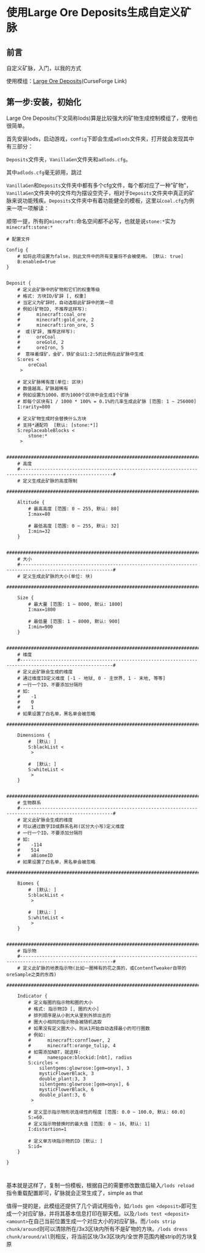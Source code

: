 # 使用Large Ore Deposits生成自定义矿脉

## 前言

自定义矿脉，入门，以我的方式

使用模组：[Large Ore Deposits](https://www.curseforge.com/minecraft/mc-mods/large-ore-deposits)\(CurseForge Link\)

## 第一步:安装，初始化

Large Ore Deposits\(下文简称lods\)算是比较强大的矿物生成控制模组了，使用也很简单。

首先安装lods，启动游戏，`config`下即会生成`adlods`文件夹，打开就会发现其中有三部分：

`Deposits`文件夹，`VanillaGen`文件夹和`adlods.cfg`。

其中`adlods.cfg`毫无卵用，跳过

`VanillaGen`和`Deposits`文件夹中都有多个cfg文件，每个都对应了一种"矿物"，`VanillaGen`文件夹中的文件均为摆设空壳子，相对于`Deposits`文件夹中真正的矿脉来说功能残疾。`Deposits`文件夹中有着功能健全的模板，这里以`coal.cfg`为例来一项一项解读：

顺带一提，所有的`minecraft:`命名空间都不必写，也就是说`stone:*`实为`minecraft:stone:*`

```text
# 配置文件

Config {
    # 如将此项设置为false，则此文件中的所有变量将不会被使用。 [默认: true]
    B:enabled=true
}


Deposit {
    # 定义此矿脉中的矿物和它们的权重等级
    # 格式: 方块ID/矿辞 [, 权重]
    # 当定义为矿辞时，自动选取此矿辞中的第一项
    # 例如(矿物ID, 不推荐这样写):
    #      minecraft:coal_ore
    #      minecraft:gold_ore, 2
    #      minecraft:iron_ore, 5
    #  或(矿辞, 推荐这样写):
    #      oreCoal
    #      oreGold, 2
    #      oreIron, 5
    #  意味着煤矿，金矿，铁矿会以1:2:5的比例在此矿脉中生成
    S:ores <
        oreCoal
     >

    # 定义矿脉稀有度(单位: 区块)
    # 数值越高，矿脉越稀有
    # 例如设置为1000，即为1000个区块中会生成1个矿脉
    # 即每个区块有1 / 1000 * 100% = 0.1%的几率生成此矿脉 [范围: 1 ~ 256000]
    I:rarity=800

    # 定义矿物生成时会替换什么方块
    # 支持*通配符  [默认: [stone:*]]
    S:replaceableBlocks <
        stone:*
     >

    ##########################################################################################################
    # 高度
    #--------------------------------------------------------------------------------------------------------#
    # 定义生成此矿脉的高度限制
    ##########################################################################################################

    Altitude {
        # 最高高度 [范围: 0 ~ 255, 默认: 80]
        I:max=80

        # 最低高度 [范围: 0 ~ 255, 默认: 32]
        I:min=32
    }

    ##########################################################################################################
    # 大小
    #--------------------------------------------------------------------------------------------------------#
    # 定义生成此矿脉的大小(单位: 块)
    ##########################################################################################################

    Size {
        # 最大量 [范围: 1 ~ 8000, 默认: 1800]
        I:max=1800

        # 最低量 [范围: 1 ~ 8000, 默认: 900]
        I:min=900
    }

    ##########################################################################################################
    # 维度
    #--------------------------------------------------------------------------------------------------------#
    # 定义此矿脉会生成的维度
    # 通过维度ID定义维度 [-1 - 地狱, 0 - 主世界, 1 - 末地, 等等]
    # 一行一个ID，不要添加分隔符
    # 如:
    #    -1
    #    0
    #    1
    # 如果设置了白名单，黑名单会被忽略
    ##########################################################################################################

    Dimensions {
        #  [默认: ]
        S:blackList <
         >

        #  [默认: ]
        S:whiteList <
         >
    }

    ##########################################################################################################
    # 生物群系
    #--------------------------------------------------------------------------------------------------------#
    # 定义此矿脉会生成的维度
    # 可以通过数字ID或群系名称(区分大小写)定义维度
    # 一行一个ID，不要添加分隔符
    # 如:
    #    -114
    #    514
    #    aBiomeID
    # 如果设置了白名单，黑名单会被忽略
    ##########################################################################################################

    Biomes {
        #  [默认: ]
        S:blackList <
         >

        #  [默认: ]
        S:whiteList <
         >
    }

    ##########################################################################################################
    # 指示物
    #--------------------------------------------------------------------------------------------------------#
    # 定义此矿脉的地表指示物(比如一圈稀有的花之类的，或ContentTweaker自带的oreSample之类的东西)
    ##########################################################################################################

    Indicator {
        # 定义每圈的指示物和圈的大小
        # 格式: 指示物ID [, 圈的大小]
        # 排列顺序是从小到大从里到外排出去的
        # 圈大小相同的指示物会被随机选取
        # 如果没有定义圈大小，则从1开始自动选择最小的可行圈数
        # 例如:
        #      minecraft:cornflower, 2
        #      minecraft:orange_tulip, 4
        # 如需添加NBT，就这样:
        #      namespace:blockid:[nbt], radius
        S:circles <
            silentgems:glowrose:[gem=onyx], 3
            mysticFlowerBlack, 3
            double_plant:3, 3
            silentgems:glowrose:[gem=onyx], 6
            mysticFlowerBlack, 6
            double_plant:3, 6
         >

        # 定义显示指示物形状连续性的程度 [范围: 0.0 ~ 100.0, 默认: 60.0]
        S:=60.
        # 定义指示物替换时的最大值 [范围: 0 ~ 16, 默认: 1]
        I:distortion=1

        # 定义单方块指示物的ID [默认: ]
        S:id=
    }

}



```

基本就是这样了，复制一份模板，根据自己的需要修改数值后输入`/lods reload`指令重载配置即可，矿脉就会正常生成了，simple as that

值得一提的是，此模组还提供了几个调试用指令，如`/lods gen <deposit>`即可生成一个对应矿脉，并将其基本信息打印在聊天框。以及`/lods test <deposit> <amount>`在自己当前位置生成一个对应大小的对应矿脉。而`/lods strip chunk/around`则可以清除所在/3x3区块内所有不是矿物的方块。`/lods dress chunk/around/all`则相反，将当前区块/3x3区块内/全世界范围内被strip的方块复原

